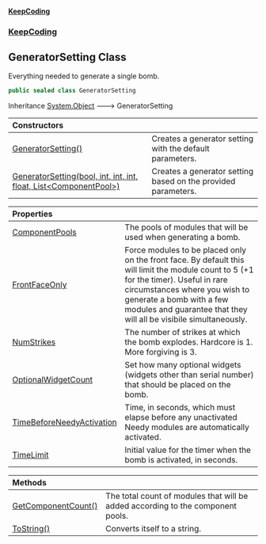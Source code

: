 #### [KeepCoding](index.md 'index')
### [KeepCoding](KeepCoding.md 'KeepCoding')
## GeneratorSetting Class
Everything needed to generate a single bomb.  
```csharp
public sealed class GeneratorSetting
```

Inheritance [System.Object](https://docs.microsoft.com/en-us/dotnet/api/System.Object 'System.Object') &#129106; GeneratorSetting  

| Constructors | |
| :--- | :--- |
| [GeneratorSetting()](KeepCoding_GeneratorSetting_GeneratorSetting().md 'KeepCoding.GeneratorSetting.GeneratorSetting()') | Creates a generator setting with the default parameters.<br/> |
| [GeneratorSetting(bool, int, int, int, float, List&lt;ComponentPool&gt;)](KeepCoding_GeneratorSetting_GeneratorSetting(bool_int_int_int_float_System_Collections_Generic_List_KeepCoding_ComponentPool_).md 'KeepCoding.GeneratorSetting.GeneratorSetting(bool, int, int, int, float, System.Collections.Generic.List&lt;KeepCoding.ComponentPool&gt;)') | Creates a generator setting based on the provided parameters.<br/> |

| Properties | |
| :--- | :--- |
| [ComponentPools](KeepCoding_GeneratorSetting_ComponentPools.md 'KeepCoding.GeneratorSetting.ComponentPools') | The pools of modules that will be used when generating a bomb.<br/> |
| [FrontFaceOnly](KeepCoding_GeneratorSetting_FrontFaceOnly.md 'KeepCoding.GeneratorSetting.FrontFaceOnly') | Force modules to be placed only on the front face. By default this will limit the module count to 5 (+1 for the timer). Useful in rare circumstances where you wish to generate a bomb with a few modules and guarantee that they will all be visibile simultaneously.<br/> |
| [NumStrikes](KeepCoding_GeneratorSetting_NumStrikes.md 'KeepCoding.GeneratorSetting.NumStrikes') | The number of strikes at which the bomb explodes. Hardcore is 1. More forgiving is 3.<br/> |
| [OptionalWidgetCount](KeepCoding_GeneratorSetting_OptionalWidgetCount.md 'KeepCoding.GeneratorSetting.OptionalWidgetCount') | Set how many optional widgets (widgets other than serial number) that should be placed on the bomb.<br/> |
| [TimeBeforeNeedyActivation](KeepCoding_GeneratorSetting_TimeBeforeNeedyActivation.md 'KeepCoding.GeneratorSetting.TimeBeforeNeedyActivation') | Time, in seconds, which must elapse before any unactivated Needy modules are automatically activated.<br/> |
| [TimeLimit](KeepCoding_GeneratorSetting_TimeLimit.md 'KeepCoding.GeneratorSetting.TimeLimit') | Initial value for the timer when the bomb is activated, in seconds.<br/> |

| Methods | |
| :--- | :--- |
| [GetComponentCount()](KeepCoding_GeneratorSetting_GetComponentCount().md 'KeepCoding.GeneratorSetting.GetComponentCount()') | The total count of modules that will be added according to the component pools.<br/> |
| [ToString()](KeepCoding_GeneratorSetting_ToString().md 'KeepCoding.GeneratorSetting.ToString()') | Converts itself to a string.<br/> |
